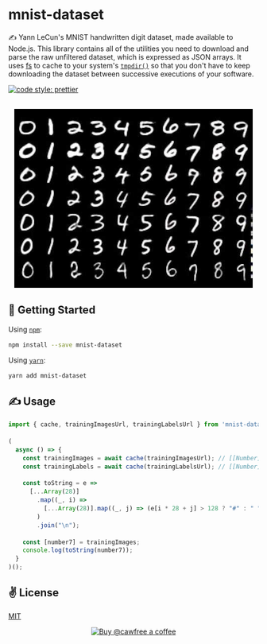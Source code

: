 # mnist-dataset
✍️ Yann LeCun's MNIST handwritten digit dataset, made available to Node.js. This library contains all of the utilities you need to download and parse the raw unfiltered dataset, which is expressed as JSON arrays. It uses [fs](https://nodejs.org/api/fs.html) to cache to your system's [`tmpdir()`](https://nodejs.org/api/os.html#os_os_tmpdir) so that you don't have to keep downloading the dataset between successive executions of your software.

<a href="#badge">
    <img alt="code style: prettier" src="https://img.shields.io/badge/code_style-prettier-ff69b4.svg?style=flat-square">
</a>

<br />
<br />

<p align="center">
  <img src="./public/image.jpeg" width="480" height="360" />
</p>

## 🚀 Getting Started

Using [`npm`]():

```bash
npm install --save mnist-dataset
```

Using [`yarn`]():

```bash
yarn add mnist-dataset
```

## ✍️ Usage

```javascript
import { cache, trainingImagesUrl, trainingLabelsUrl } from 'mnist-dataset';

(
  async () => {
    const trainingImages = await cache(trainingImagesUrl); // [[Number]] (i.e. [[0, 0, 0, ...], [0, 0, 0, ...], ...])
    const trainingLabels = await cache(trainingLabelsUrl); // [[Number]] (i.e. [[7], [2], ...])

    const toString = e =>
      [...Array(28)]
        .map((_, i) =>
          [...Array(28)].map((_, j) => (e[i * 28 + j] > 128 ? "#" : " ")).join("")
        )
        .join("\n");

    const [number7] = trainingImages;
    console.log(toString(number7));
  }
)();
```

## ✌️ License
[MIT](https://opensource.org/licenses/MIT)

<p align="center">
  <a href="https://www.buymeacoffee.com/cawfree">
    <img src="https://cdn.buymeacoffee.com/buttons/default-orange.png" alt="Buy @cawfree a coffee" width="232" height="50" />
  </a>
</p>

